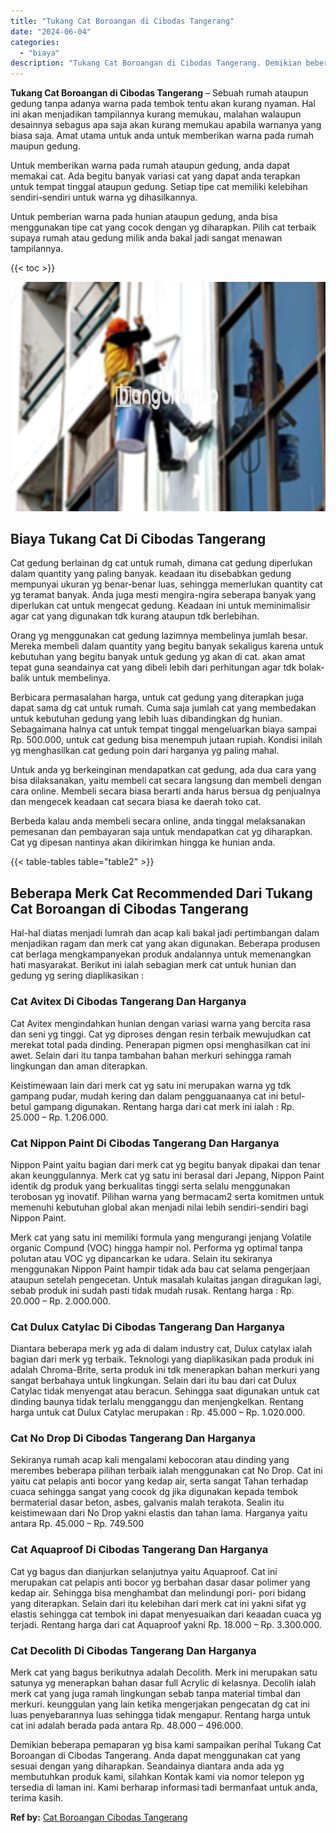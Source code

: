 ```yaml
---
title: "Tukang Cat Boroangan di Cibodas Tangerang"
date: "2024-06-04"
categories: 
  - "biaya"
description: "Tukang Cat Boroangan di Cibodas Tangerang. Demikian beberapa pemaparan yg bisa kami sampaikan perihal Tukang Cat Boroangan di Cibodas Tangerang. Anda dapat m..."
---
```


**Tukang Cat Boroangan di Cibodas Tangerang** – Sebuah rumah ataupun gedung tanpa adanya warna pada tembok tentu akan kurang nyaman. Hal ini akan menjadikan tampilannya kurang memukau, malahan walaupun desainnya sebagus apa saja akan kurang memukau apabila warnanya yang biasa saja. Amat utama untuk anda untuk memberikan warna pada rumah maupun gedung.

Untuk memberikan warna pada rumah ataupun gedung, anda dapat memakai cat. Ada begitu banyak variasi cat yang dapat anda terapkan untuk tempat tinggal ataupun gedung. Setiap tipe cat memiliki kelebihan sendiri-sendiri untuk warna yg dihasilkannya.

Untuk pemberian warna pada hunian ataupun gedung, anda bisa menggunakan tipe cat yang cocok dengan yg diharapkan. Pilih cat terbaik supaya rumah atau gedung milik anda bakal jadi sangat menawan tampilannya.

{{< toc >}}

![Tukang Cat Boroangan di Cibodas Tangerang](/images/jasa-cat-murah09.png)

## Biaya Tukang Cat Di Cibodas Tangerang

Cat gedung berlainan dg cat untuk rumah, dimana cat gedung diperlukan dalam quantity yang paling banyak. keadaan itu disebabkan gedung mempunyai ukuran yg benar-benar luas, sehingga memerlukan quantity cat yg teramat banyak. Anda juga mesti mengira-ngira seberapa banyak yang diperlukan cat untuk mengecat gedung. Keadaan ini untuk meminimalisir agar cat yang digunakan tdk kurang ataupun tdk berlebihan.

Orang yg menggunakan cat gedung lazimnya membelinya jumlah besar. Mereka membeli dalam quantity yang begitu banyak sekaligus karena untuk kebutuhan yang begitu banyak untuk gedung yg akan di cat. akan amat tepat guna seandainya cat yang dibeli lebih dari perhitungan agar tdk bolak-balik untuk membelinya.

Berbicara permasalahan harga, untuk cat gedung yang diterapkan juga dapat sama dg cat untuk rumah. Cuma saja jumlah cat yang membedakan untuk kebutuhan gedung yang lebih luas dibandingkan dg hunian. Sebagaimana halnya cat untuk tempat tinggal mengeluarkan biaya sampai Rp. 500.000, untuk cat gedung bisa menempuh jutaan rupiah. Kondisi inilah yg menghasilkan cat gedung poin dari harganya yg paling mahal.

Untuk anda yg berkeinginan mendapatkan cat gedung, ada dua cara yang bisa dilaksanakan, yaitu membeli cat secara langsung dan membeli dengan cara online. Membeli secara biasa berarti anda harus bersua dg penjualnya dan mengecek keadaan cat secara biasa ke daerah toko cat.

Berbeda kalau anda membeli secara online, anda tinggal melaksanakan pemesanan dan pembayaran saja untuk mendapatkan cat yg diharapkan. Cat yg dipesan nantinya akan dikirimkan hingga ke hunian anda.

{{< table-tables table="table2" >}}

## Beberapa Merk Cat Recommended Dari Tukang Cat Boroangan di Cibodas Tangerang

Hal-hal diatas menjadi lumrah dan acap kali bakal jadi pertimbangan dalam menjadikan ragam dan merk cat yang akan digunakan. Beberapa produsen cat berlaga mengkampanyekan produk andalannya untuk memenangkan hati masyarakat. Berikut ini ialah sebagian merk cat untuk hunian dan gedung yg sering diaplikasikan :

### Cat Avitex Di Cibodas Tangerang Dan Harganya

Cat Avitex mengindahkan hunian dengan variasi warna yang bercita rasa dan seni yg tinggi. Cat yg diproses dengan resin terbaik mewujudkan cat merekat total pada dinding. Penerapan pigmen opsi menghasilkan cat ini awet. Selain dari itu tanpa tambahan bahan merkuri sehingga ramah lingkungan dan aman diterapkan.

Keistimewaan lain dari merk cat yg satu ini merupakan warna yg tdk gampang pudar, mudah kering dan dalam pengguanaanya cat ini betul-betul gampang digunakan. Rentang harga dari cat merk ini ialah : Rp. 25.000 – Rp. 1.206.000.

### Cat Nippon Paint Di Cibodas Tangerang Dan Harganya

Nippon Paint yaitu bagian dari merk cat yg begitu banyak dipakai dan tenar akan keunggulannya. Merk cat yg satu ini berasal dari Jepang, Nippon Paint identik dg produk yang berkualitas tinggi serta selalu menggunakan terobosan yg inovatif. Pilihan warna yang bermacam2 serta komitmen untuk memenuhi kebutuhan global akan menjadi nilai lebih sendiri-sendiri bagi Nippon Paint.

Merk cat yang satu ini memiliki formula yang mengurangi jenjang Volatile organic Compund (VOC) hingga hampir nol. Performa yg optimal tanpa polutan atau VOC yg dipancarkan ke udara. Selain itu sekiranya menggunakan Nippon Paint hampir tidak ada bau cat selama pengerjaan ataupun setelah pengecetan. Untuk masalah kulaitas jangan diragukan lagi, sebab produk ini sudah pasti tidak mudah rusak. Rentang harga : Rp. 20.000 – Rp. 2.000.000.

### Cat Dulux Catylac Di Cibodas Tangerang Dan Harganya

Diantara beberapa merk yg ada di dalam industry cat, Dulux catylax ialah bagian dari merk yg terbaik. Teknologi yang diaplikasikan pada produk ini adalah Chroma-Brite, serta produk ini tdk menerapkan bahan merkuri yang sangat berbahaya untuk lingkungan. Selain dari itu bau dari cat Dulux Catylac tidak menyengat atau beracun. Sehingga saat digunakan untuk cat dinding baunya tidak terlalu mengganggu dan menjengkelkan. Rentang harga untuk cat Dulux Catylac merupakan : Rp. 45.000 – Rp. 1.020.000.

### Cat No Drop Di Cibodas Tangerang Dan Harganya

Sekiranya rumah acap kali mengalami kebocoran atau dinding yang merembes beberapa pilihan terbaik ialah menggunakan cat No Drop. Cat ini yaitu cat pelapis anti bocor yang kedap air, serta sangat Tahan terhadap cuaca sehingga sangat yang cocok dg jika digunakan kepada tembok bermaterial dasar beton, asbes, galvanis malah terakota. Sealin itu keistimewaan dari No Drop yakni elastis dan tahan lama. Harganya yaitu antara Rp. 45.000 – Rp. 749.500

### Cat Aquaproof Di Cibodas Tangerang Dan Harganya

Cat yg bagus dan dianjurkan selanjutnya yaitu Aquaproof. Cat ini merupakan cat pelapis anti bocor yg berbahan dasar dasar polimer yang kedap air. Sehingga bisa menghambat dan melindungi pori- pori bidang yang diterapkan. Selain dari itu kelebihan dari merk cat ini yakni sifat yg elastis sehingga cat tembok ini dapat menyesuaikan dari keaadan cuaca yg terjadi. Rentang harga dari cat Aquaproof yakni Rp. 18.000 – Rp. 3.300.000.

### Cat Decolith Di Cibodas Tangerang Dan Harganya

Merk cat yang bagus berikutnya adalah Decolith. Merk ini merupakan satu satunya yg menerapkan bahan dasar full Acrylic di kelasnya. Decolih ialah merk cat yang juga ramah lingkungan sebab tanpa material timbal dan merkuri. keunggulan yang lain ketika mengerjakan pengecatan dg cat ini luas penyebarannya luas sehingga tidak mengapur. Rentang harga untuk cat ini adalah berada pada antara Rp. 48.000 – 496.000.

Demikian beberapa pemaparan yg bisa kami sampaikan perihal Tukang Cat Boroangan di Cibodas Tangerang. Anda dapat menggunakan cat yang sesuai dengan yang diharapkan. Seandainya diantara anda ada yg membutuhkan produk kami, silahkan Kontak kami via nomor telepon yg tersedia di laman ini. Kami berharap informasi tadi bermanfaat untuk anda, terima kasih.

**Ref by:** [Cat Boroangan Cibodas Tangerang](https://id.wikipedia.org/wiki/Cat)
